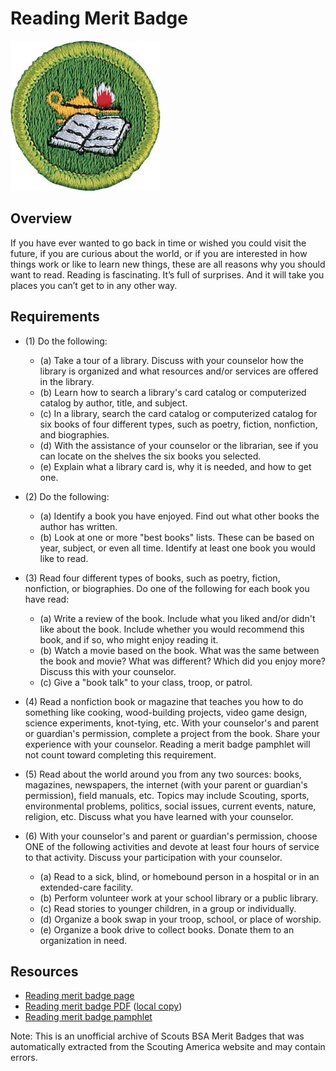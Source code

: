 

# Reading Merit Badge

![Reading Merit Badge](images/reading-merit-badge.jpg)

## Overview



If you have ever wanted to go back in time or wished you could visit the future, if you are curious about the world, or if you are interested in how things work or like to learn new things, these are all reasons why you should want to read. Reading is fascinating. It’s full of surprises. And it will take you places you can’t get to in any other way.

## Requirements

* (1) Do the following:
    * (a) Take a tour of a library. Discuss with your counselor how the library is organized and what resources and/or services are offered in the library.
    * (b) Learn how to search a library's card catalog or computerized catalog by author, title, and subject.
    * (c) In a library, search the card catalog or computerized catalog for six books of four different types, such as poetry, fiction, nonfiction, and biographies.
    * (d) With the assistance of your counselor or the librarian, see if you can locate on the shelves the six books you selected.
    * (e) Explain what a library card is, why it is needed, and how to get one.


* (2) Do the following:
    * (a) Identify a book you have enjoyed. Find out what other books the author has written.
    * (b) Look at one or more "best books" lists. These can be based on year, subject, or even all time. Identify at least one book you would like to read.


* (3) Read four different types of books, such as poetry, fiction, nonfiction, or biographies. Do one of the following for each book you have read:
    * (a) Write a review of the book. Include what you liked and/or didn't like about the book. Include whether you would recommend this book, and if so, who might enjoy reading it.
    * (b) Watch a movie based on the book. What was the same between the book and movie? What was different? Which did you enjoy more? Discuss this with your counselor.
    * (c) Give a "book talk" to your class, troop, or patrol.


* (4) Read a nonfiction book or magazine that teaches you how to do something like cooking, wood-building projects, video game design, science experiments, knot-tying, etc. With your counselor's and parent or guardian's permission, complete a project from the book. Share your experience with your counselor. Reading a merit badge pamphlet will not count toward completing this requirement.
* (5) Read about the world around you from any two sources: books, magazines, newspapers, the internet (with your parent or guardian's permission), field manuals, etc. Topics may include Scouting, sports, environmental problems, politics, social issues, current events, nature, religion, etc. Discuss what you have learned with your counselor.
* (6) With your counselor's and parent or guardian's permission, choose ONE of the following activities and devote at least four hours of service to that activity. Discuss your participation with your counselor.
    * (a) Read to a sick, blind, or homebound person in a hospital or in an extended-care facility.
    * (b) Perform volunteer work at your school library or a public library.
    * (c) Read stories to younger children, in a group or individually.
    * (d) Organize a book swap in your troop, school, or place of worship.
    * (e) Organize a book drive to collect books. Donate them to an organization in need.




## Resources

- [Reading merit badge page](https://www.scouting.org/merit-badges/reading/)
- [Reading merit badge PDF](https://filestore.scouting.org/filestore/Merit_Badge_ReqandRes/Pamphlets/Reading.pdf) ([local copy](files/reading-merit-badge.pdf))
- [Reading merit badge pamphlet](https://www.scoutshop.org/bsa-reading-merit-badge-pamphlet-boy-scouts-of-america-659872.html)

Note: This is an unofficial archive of Scouts BSA Merit Badges that was automatically extracted from the Scouting America website and may contain errors.